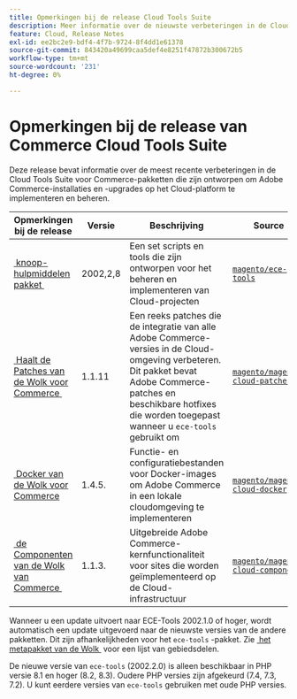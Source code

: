 ```yaml
---
title: Opmerkingen bij de release Cloud Tools Suite
description: Meer informatie over de nieuwste verbeteringen in de Cloud Tools Suite voor Adobe Commerce.
feature: Cloud, Release Notes
exl-id: ee2bc2e9-bdf4-4f7b-9724-8f4dd1e61378
source-git-commit: 843420a49699caa5def4e8251f47872b300672b5
workflow-type: tm+mt
source-wordcount: '231'
ht-degree: 0%

---
```


# Opmerkingen bij de release van Commerce Cloud Tools Suite

Deze release bevat informatie over de meest recente verbeteringen in de Cloud Tools Suite voor Commerce-pakketten die zijn ontworpen om Adobe Commerce-installaties en -upgrades op het Cloud-platform te implementeren en beheren.

| Opmerkingen bij de release | Versie | Beschrijving | Source |
| ----------------- |----------| ---------------------------------------- | --------------------------- |
| [&#x200B; knoop-hulpmiddelen pakket &#x200B;](ece-tools-package.md) | 2002,2,8 | Een set scripts en tools die zijn ontworpen voor het beheren en implementeren van Cloud-projecten | [`magento/ece-tools`](https://github.com/magento/ece-tools/tree/2002.2.8) |
| [&#x200B; Haalt de Patches van de Wolk voor Commerce &#x200B;](cloud-patches.md) | 1.1.11 | Een reeks patches die de integratie van alle Adobe Commerce-versies in de Cloud-omgeving verbeteren. Dit pakket bevat Adobe Commerce-patches en beschikbare hotfixes die worden toegepast wanneer u `ece-tools` gebruikt om | [`magento/magento-cloud-patches`](https://github.com/magento/magento-cloud-patches/tree/1.1.11) |
| [&#x200B; Docker van de Wolk voor Commerce &#x200B;](cloud-docker.md) | 1.4.5. | Functie- en configuratiebestanden voor Docker-images om Adobe Commerce in een lokale cloudomgeving te implementeren | [`magento/magento-cloud-docker`](https://github.com/magento/magento-cloud-docker/tree/1.4.5) |
| [&#x200B; de Componenten van de Wolk van Commerce &#x200B;](cloud-components.md) | 1.1.3. | Uitgebreide Adobe Commerce-kernfunctionaliteit voor sites die worden geïmplementeerd op de Cloud-infrastructuur | [`magento/magento-cloud-components`](https://github.com/magento/magento-cloud-components/tree/1.1.3) |

Wanneer u een update uitvoert naar ECE-Tools 2002.1.0 of hoger, wordt automatisch een update uitgevoerd naar de nieuwste versies van de andere pakketten. Dit zijn afhankelijkheden voor het `ece-tools` -pakket. Zie [&#x200B; het metapakket van de Wolk &#x200B;](../development/overview.md#cloud-metapackage) voor een lijst van gebiedsdelen.

De nieuwe versie van `ece-tools` (2002.2.0) is alleen beschikbaar in PHP versie 8.1 en hoger (8.2, 8.3). Oudere PHP versies zijn afgekeurd (7.4, 7.3, 7.2). U kunt eerdere versies van `ece-tools` gebruiken met oude PHP versies.

